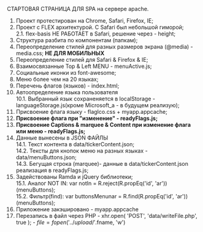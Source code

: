 ﻿СТАРТОВАЯ СТРАНИЦА ДЛЯ SPA на сервере apache.

1. Проект протестирован на Chrome, Safari, Firefox, IE;
2. Проект с FLEX архитектурой. С Safari был небольшой гиморой;<br />
2.1. flex-basis НЕ РАБОТАЕТ в Safari, решение через - height;
3. Структура разбита по компонентам (папкам);
4. Переопределение стилей для разных размеров экрана (@media) - media.css; **НЕ ДЛЯ МОБИЛЬНЫХ**
5. Переопределение стилей для Safari & Firefox & IE;
6. Взаимосвязанные Top & Left MENU - menuActive.js;
7. Социальные иконки из font-awesome;
8. Меню более чем на 20 языках;
9. Перечень флагов (языков) - index.html;
10. Автоопределение языка пользователя <br />
10.1. Выбранный язык сохраненяется в localStorage - languageStorage.js(кроме Microsoft_a - в будущем реализую);
11. Присвоение флага языку - flagIco.css + myapp.appcache;
12. **Присвоение флага при "изменение" - readyFlags.js;** 
13. **Присвоение Captions & marquee & Content при изменение флага или меню - readyFlags.js;**
14. Данные вынесены в JSON ФАЙЛЫ<br />
14.1. Текст контента в data/tickerContent.json;<br />
14.2. Тексты для кнопок меню на разных языках - data/menuButtons.json;<br />
14.3. Бегущая строка (marquee)- данные в data/tickerContent.json реализация в readyFlags.js;<br />
15. Задействованы Ramda и jQuery библиотеки;<br />
15.1. Аналог NOT IN: var notIn = R.reject(R.propEq('id', 'ar'))(menuButtons);<br />
15.2. Фильтр(find): var buttonsMenunar = R.find(R.propEq('id', 'ar'))(menuButtons);
16. Приложение закэшировано - myapp.appcache
17. Перезапись в файл через PHP - xhr.open( 'POST', 'data/writeFile.php', true ); - $file = fopen('../upload/'.$fname, 'w')